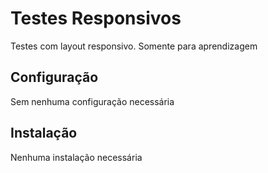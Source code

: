 Testes Responsivos
==================

Testes com layout responsivo. Somente para aprendizagem

Configuração
------------

Sem nenhuma configuração necessária

Instalação
----------

Nenhuma instalação necessária